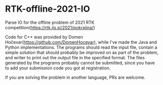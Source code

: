 # RTK-offline-2021-IO
Parse IO for the offline problem of 2021 RTK competition(https://rtk.ijs.si/2021/pokrajina/)

Code for C++ was provided by Domen Hočevar(https://github.com/DomenHocevar), while I've made the Java and Python implementations.
The programs should read the input file, contain a simple solution that should probably be improved on as part of the problem, and writer to print out the output file in the specified format. The files generated by the programs probably cannot be submitted, since you have to add your submission code you got at registration.  

If you are solving the problem in another language, PRs are welcome. 
